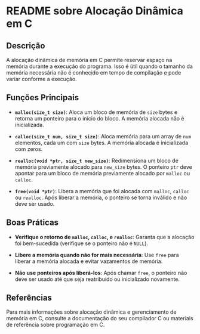 # README sobre Alocação Dinâmica em C

## Descrição

A alocação dinâmica de memória em C permite reservar espaço na memória durante a execução do programa. Isso é útil quando o tamanho da memória necessária não é conhecido em tempo de compilação e pode variar conforme a execução.

## Funções Principais

- **`malloc(size_t size)`**: Aloca um bloco de memória de `size` bytes e retorna um ponteiro para o início do bloco. A memória alocada não é inicializada.
  
- **`calloc(size_t num, size_t size)`**: Aloca memória para um array de `num` elementos, cada um com `size` bytes. A memória alocada é inicializada com zeros.
  
- **`realloc(void *ptr, size_t new_size)`**: Redimensiona um bloco de memória previamente alocado para `new_size` bytes. O ponteiro `ptr` deve apontar para um bloco de memória previamente alocado por `malloc` ou `calloc`.
  
- **`free(void *ptr)`**: Libera a memória que foi alocada com `malloc`, `calloc` ou `realloc`. Após liberar a memória, o ponteiro se torna inválido e não deve ser usado.

## Boas Práticas

- **Verifique o retorno de `malloc`, `calloc`, e `realloc`**: Garanta que a alocação foi bem-sucedida (verifique se o ponteiro não é `NULL`).
  
- **Libere a memória quando não for mais necessária**: Use `free` para liberar a memória alocada e evitar vazamentos de memória.
  
- **Não use ponteiros após liberá-los**: Após chamar `free`, o ponteiro não deve ser usado até que seja reatribuído ou inicializado novamente.

## Referências

Para mais informações sobre alocação dinâmica e gerenciamento de memória em C, consulte a documentação do seu compilador C ou materiais de referência sobre programação em C.
